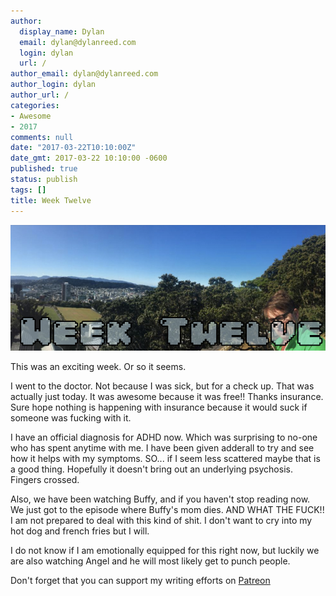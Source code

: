 ```yaml
---
author:
  display_name: Dylan
  email: dylan@dylanreed.com
  login: dylan
  url: /
author_email: dylan@dylanreed.com
author_login: dylan
author_url: /
categories:
- Awesome
- 2017
comments: null
date: "2017-03-22T10:10:00Z"
date_gmt: 2017-03-22 10:10:00 -0600
published: true
status: publish
tags: []
title: Week Twelve
---
```

![Week 12 - Dylan looking insane at the end of a panoramic of Wellington NZ](https://raw.githubusercontent.com/dylanreed/dylan.blog/gh-pages/images/weekly-blog/Weekly-Blog-Post-Twelve.jpg)

This was an exciting week. Or so it seems. 

I went to the doctor. Not because I was sick, but for a check up. That was actually just today. It was awesome because it was free!! Thanks insurance. Sure hope nothing is happening with insurance because it would suck if someone was fucking with it. 

I have an official diagnosis for ADHD now. Which was surprising to no-one who has spent anytime with me. I have been given adderall to try and see how it helps with my symptoms. SO... if I seem less scattered maybe that is a good thing. Hopefully it doesn't bring out an underlying psychosis. Fingers crossed.

Also, we have been watching Buffy, and if you haven't stop reading now. We just got to the episode where Buffy's mom dies. AND WHAT THE FUCK!! I am not prepared to deal with this kind of shit. I don't want to cry into my hot dog and french fries but I will. 

I do not know if I am emotionally equipped for this right now, but luckily we are also watching Angel and he will most likely get to punch people. 

Don't forget that you can support my writing efforts on [Patreon](https://www.patreon.com/dylanreed)

